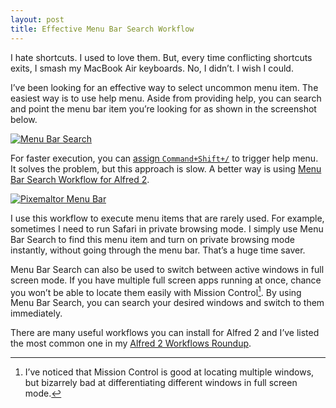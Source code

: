 ```yaml
---
layout: post
title: Effective Menu Bar Search Workflow
---
```

I hate shortcuts. I used to love them. But, every time conflicting shortcuts exits, I smash my MacBook Air keyboards. No, I didn’t. I wish I could.

I’ve been looking for an effective way to select uncommon menu item. The easiest way is to use help menu. Aside from providing help, you can search and point the menu bar item you’re looking for as shown in the screenshot below.

[ ![Menu Bar Search][img] ](http://images.sayzlim.net/2013/09/menubar_help.jpg "Menu Bar Search")

[img]: http://images.sayzlim.net/2013/09/menubar_help.jpg "Menu Bar Search"

For faster execution, you can [assign `Command+Shift+/`](http://images.sayzlim.net/2013/09/menubar_search.jpg) to trigger help menu. It solves the problem, but this approach is slow. A better way is using [Menu Bar Search Workflow for Alfred 2](http://www.alfredforum.com/topic/653-menu-bar-search/ "Menu bar search - Share your Workflows - Alfred App Community Forum").

[ ![Pixemaltor Menu Bar][img2] ](http://images.sayzlim.net/2013/09/menubar_pixelmator.jpg "Pixemaltor Menu Bar")

[img2]: http://images.sayzlim.net/2013/09/menubar_pixelmator.jpg "Pixemaltor Menu Bar"

I use this workflow to execute menu items that are rarely used. For example, sometimes I need to run Safari in private browsing mode. I simply use Menu Bar Search to find this menu item and turn on private browsing mode instantly, without going through the menu bar. That’s a huge time saver.

Menu Bar Search can also be used to switch between active windows in full screen mode. If you have multiple full screen apps running at once, chance you won’t be able to locate them easily with Mission Control[^1]. By using Menu Bar Search, you can search your desired windows and switch to them immediately.

There are many useful workflows you can install for Alfred 2 and I’ve listed the most common one in my [Alfred 2 Workflows Roundup](http://sayzlim.net/best-alfred-2-workflows "Best Alfred 2 Workflows - Sayz Lim").

[^1]:  I’ve noticed that Mission Control is good at locating multiple windows, but bizarrely bad at differentiating different windows in full screen mode.